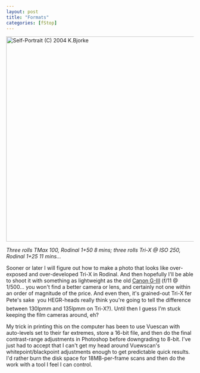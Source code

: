 ```yaml
---
layout: post
title: "Formats"
categories: [fStop]
---
```

<img src="http://www.botzilla.com/bpix/formats.jpg" width=807 height=550 border=0 title="Self-Portrait (C) 2004 K.Bjorke">

<i>Three rolls TMax 100, Rodinal 1+50 8 mins; three rolls Tri-X @ ISO 250, Rodinal 1+25 11 mins...</i>

Sooner or later I will figure out how to make a photo that looks like over-exposed and over-developed Tri-X in Rodinal. And then hopefully I'll be able to shoot it with something as lightweight as the old <a href="http://www.netaxs.com/~cassidy/images/equipment/ql17/ql17.html" target="_blank">Canon G-III</a> (f/11 @ 1/500... you won't find a better camera or lens, and certainly not one within an order of magnitude of the price. And even then, it's grained-out Tri-X fer Pete's sake &#151; you HEGR-heads really think you're going to tell the difference between 130lpmm and 135lpmm on Tri-X?). Until then I guess I'm stuck keeping the film cameras around, eh?

My trick in printing this on the computer has been to use Vuescan with auto-levels set to their far extremes, store a 16-bit file, and then do the final contrast-range adjustments in Photoshop before downgrading to 8-bit. I've just had to accept that I can't get my head around Vuewscan's whitepoint/blackpoint adjustments enough to get predictable quick results. I'd rather burn the disk space for 18MB-per-frame scans and then do the work with a tool I feel I can control.



